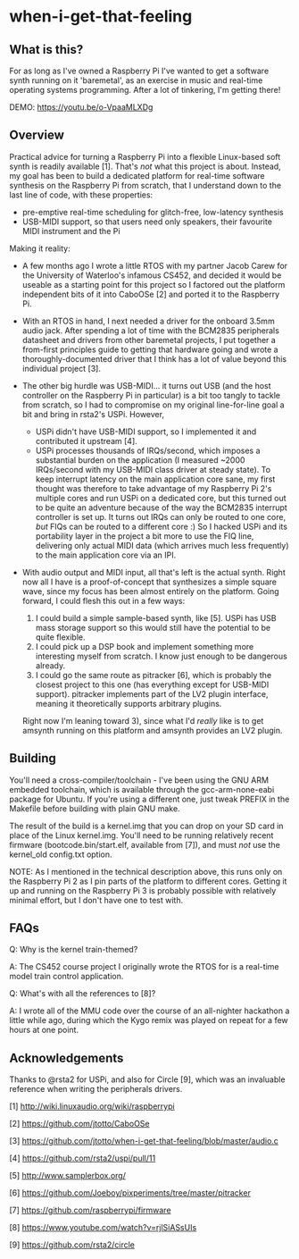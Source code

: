 when-i-get-that-feeling
=======================

What is this?
-------------

For as long as I've owned a Raspberry Pi I've wanted to get a software synth
running on it 'baremetal', as an exercise in music and real-time operating
systems programming.  After a lot of tinkering, I'm getting there!

DEMO: https://youtu.be/o-VpaaMLXDg

Overview
--------

Practical advice for turning a Raspberry Pi into a flexible Linux-based soft
synth is readily available [1].  That's _not_ what this project is about.
Instead, my goal has been to build a dedicated platform for real-time software
synthesis on the Raspberry Pi from scratch, that I understand down to the last
line of code, with these properties:

* pre-emptive real-time scheduling for glitch-free, low-latency synthesis
* USB-MIDI support, so that users need only speakers, their favourite MIDI
  instrument and the Pi

Making it reality:

- A few months ago I wrote a little RTOS with my partner Jacob Carew for the
  University of Waterloo's infamous CS452, and decided it would be useable as a
  starting point for this project so I factored out the platform independent
  bits of it into CaboOSe [2] and ported it to the Raspberry Pi.
- With an RTOS in hand, I next needed a driver for the onboard 3.5mm audio jack.
  After spending a lot of time with the BCM2835 peripherals datasheet and
  drivers from other baremetal projects, I put together a from-first principles
  guide to getting that hardware going and wrote a thoroughly-documented driver
  that I think has a lot of value beyond this individual project [3].
- The other big hurdle was USB-MIDI... it turns out USB (and the host controller
  on the Raspberry Pi in particular) is a bit too tangly to tackle from scratch,
  so I had to compromise on my original line-for-line goal a bit and bring in
  rsta2's USPi.  However,

    - USPi didn't have USB-MIDI support, so I implemented it and contributed it
      upstream [4].
    - USPi processes thousands of IRQs/second, which imposes a substantial
      burden on the application (I measured ~2000 IRQs/second with my USB-MIDI
      class driver at steady state).  To keep interrupt latency on the main
      application core sane, my first thought was therefore to take advantage of
      my Raspberry Pi 2's multiple cores and run USPi on a dedicated core, but
      this turned out to be quite an adventure because of the way the BCM2835
      interrupt controller is set up.  It turns out IRQs can only be routed to
      one core, _but_ FIQs can be routed to a different core :)  So I hacked
      USPi and its portability layer in the project a bit more to use the FIQ
      line, delivering only actual MIDI data (which arrives much less
      frequently) to the main application core via an IPI.
- With audio output and MIDI input, all that's left is the actual synth.  Right
  now all I have is a proof-of-concept that synthesizes a simple square wave,
  since my focus has been almost entirely on the platform.  Going forward, I
  could flesh this out in a few ways:

    1. I could build a simple sample-based synth, like [5].  USPi has USB mass
       storage support so this would still have the potential to be quite
       flexible.
    2. I could pick up a DSP book and implement something more interesting
       myself from scratch.  I know just enough to be dangerous already.
    3. I could go the same route as pitracker [6], which is probably the closest
       project to this one (has everything except for USB-MIDI support).
       pitracker implements part of the LV2 plugin interface, meaning it
       theoretically supports arbitrary plugins.

    Right now I'm leaning toward 3), since what I'd _really_ like is to get
    amsynth running on this platform and amsynth provides an LV2 plugin.

Building
--------

You'll need a cross-compiler/toolchain - I've been using the GNU ARM embedded
toolchain, which is available through the gcc-arm-none-eabi package for Ubuntu.
If you're using a different one, just tweak PREFIX in the Makefile before
building with plain GNU make.

The result of the build is a kernel.img that you can drop on your SD card in
place of the Linux kernel.img.  You'll need to be running relatively recent
firmware (bootcode.bin/start.elf, available from [7]), and must _not_ use the
kernel\_old config.txt option.

NOTE: As I mentioned in the technical description above, this runs only on the
Raspberry Pi 2 as I pin parts of the platform to different cores.  Getting it up
and running on the Raspberry Pi 3 is probably possible with relatively minimal
effort, but I don't have one to test with.

FAQs
----

Q: Why is the kernel train-themed?

A: The CS452 course project I originally wrote the RTOS for is a real-time model
   train control application.

Q: What's with all the references to [8]?

A: I wrote all of the MMU code over the course of an all-nighter hackathon a
   little while ago, during which the Kygo remix was played on repeat for a few
   hours at one point.

Acknowledgements
----------------

Thanks to @rsta2 for USPi, and also for Circle [9], which was an invaluable
reference when writing the peripherals drivers.

[1] http://wiki.linuxaudio.org/wiki/raspberrypi

[2] https://github.com/jtotto/CaboOSe

[3] https://github.com/jtotto/when-i-get-that-feeling/blob/master/audio.c

[4] https://github.com/rsta2/uspi/pull/11

[5] http://www.samplerbox.org/

[6] https://github.com/Joeboy/pixperiments/tree/master/pitracker

[7] https://github.com/raspberrypi/firmware

[8] https://www.youtube.com/watch?v=rjlSiASsUIs

[9] https://github.com/rsta2/circle
